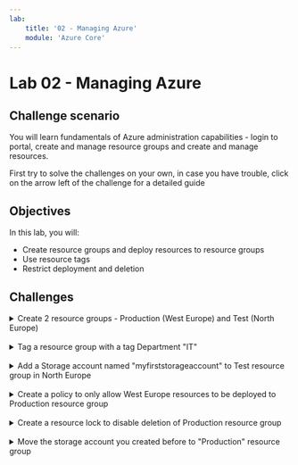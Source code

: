 ```yaml
---
lab:
    title: '02 - Managing Azure'
    module: 'Azure Core'
---
```


# Lab 02 - Managing Azure

## Challenge scenario

You will learn fundamentals of Azure administration capabilities - login to portal, create and manage resource groups and create and manage resources. 

First try to solve the challenges on your own, in case you have trouble, click on the arrow left of the challenge for a detailed guide

## Objectives

In this lab, you will:

+ Create resource groups and deploy resources to resource groups
+ Use resource tags
+ Restrict deployment and deletion



## Challenges



<details>
  <summary markdown="span">Create 2 resource groups - Production (West Europe) and Test (North Europe)</summary>

#### Task 1: Create resource groups

In this task, you will use the Azure portal to create resource groups and create a disk in the resource group.

1. Sign in to the [**Azure portal**](http://portal.azure.com).

1. In the Azure portal, search for and select **Resource groups**, click **+ Create**:

1. Type resource group name ("Production") and select Region West Europe

1. Click **Review + Create** and then click **Create**.

![image](../Images/02_01.png)


    >**Note**: Wait until the resource group is created. This should take less than a minute.

1. Repeat for "Test" and deploy to North Europe

</details>
<br>

<details>
  <summary markdown="span">Tag a resource group with a tag Department "IT"</summary>

#### Task 2: Tag resource group

1. Open the resource group
1. Click Tags in the left menu
1. Type the following values

    |Name|Value|
    |---|---|
    |Department| IT |

1. Click Apply

</details>
<br>

<details>
  <summary markdown="span">Add a Storage account named "myfirststorageaccount" to Test resource group in North Europe</summary>

### Task 3: Create a storage account in Test resource group

1. In the Azure portal, search for and select **Storage accounts**, click **+ Create**. Add the following settings

    |Setting|Value|
    |---|---|
    |Resource group| **Test** |
    |Storage account name| **myfirststorageaccount** |
    |Region| **North Europe** |
    |Redindancy| **Localy redundant storage** |

1. Note that storage accounts have to be globally unique. Pick a new unique name

1. Click **Review + Create** and then click **Create**.

</details>
<br>

<details>
  <summary markdown="span">Create a policy to only allow West Europe resources to be deployed to Production resource group</summary>

1. In the Azure portal, search for and select **Policies**

![image](../Images/02_02.png)

1. Click Assignments and Assign Policy
1. Apply the following settings

    |Setting|Value|
    |---|---|
    |Scope| your subscription and "Production" resource group |
    |Policy definition| Search for "Allowed locations" |
    |Enforcement| Enabled |

    ![image](../Images/02_03.png)
    ![image](../Images/02_04.png)

1. Click Next and next, to enter Parameters

1. Select West Europe

1. Click Review + Create

</details>
<br>

<details>
  <summary markdown="span">Create a resource lock to disable deletion of Production resource group</summary>

1. On the **Production** resource group blade, click **Locks** then **+ Add** and specify the following settings:

    |Setting|Value|
    ---|---|
    |Lock name| **delete-lock** |
    |Lock type| **Delete** |

</details>
<br>




<details>
  <summary markdown="span">Move the storage account you created before to "Production" resource group </summary>

1. In the Azure portal, search for and select **Storage accounts**
1. Select your storage account
1. Click Move and Move to another resource group

    ![image](../Images/02_05.png)

1. Select **Production** and click next and observe a failed validation

    ![image](../Images/02_06.png)

</details>


